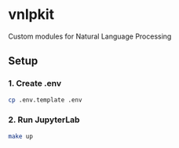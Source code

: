 # vnlpkit

Custom modules for Natural Language Processing

## Setup

### 1. Create .env

```sh
cp .env.template .env
```

### 2. Run JupyterLab

```sh
make up
```
